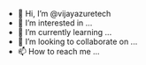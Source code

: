 - 👋 Hi, I’m @vijayazuretech
- 👀 I’m interested in ...
- 🌱 I’m currently learning ...
- 💞️ I’m looking to collaborate on ...
- 📫 How to reach me ...

<!---
vijayazuretech/vijayazuretech is a ✨ special ✨ repository because its `README.md` (this file) appears on your GitHub profile.
You can click the Preview link to take a look at your changes.
--->
